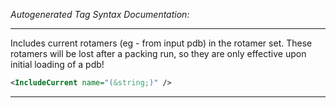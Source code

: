 <!-- THIS IS AN AUTOGENERATED FILE: Don't edit it directly, instead change the schema definition in the code itself. -->

_Autogenerated Tag Syntax Documentation:_

---
Includes current rotamers (eg - from input pdb) in the rotamer set. These rotamers will be lost after a packing run, so they are only effective upon initial loading of a pdb!

```xml
<IncludeCurrent name="(&string;)" />
```



---
